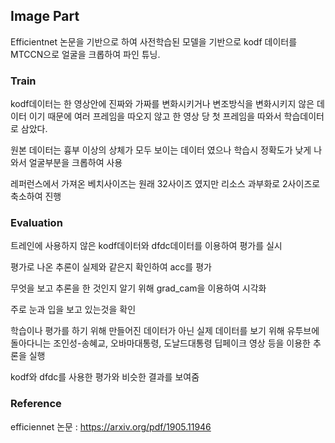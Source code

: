 ## Image Part

Efficientnet 논문을 기반으로 하여 사전학습된 모델을 기반으로 kodf 데이터를 MTCCN으로 얼굴을 크롭하여 파인 튜닝.

### Train

kodf데이터는 한 영상안에 진짜와 가짜를 변화시키거나 변조방식을 변화시키지 않은 데이터 이기 때문에
여러 프레임을 따오지 않고 한 영상 당 첫 프레임을 따와서 학습데이터로 삼았다.

원본 데이터는 흉부 이상의 상체가 모두 보이는 데이터 였으나 학습시 정확도가 낮게 나와서 얼굴부분을 크롭하여 사용

레퍼런스에서 가져온 베치사이즈는 원래 32사이즈 였지만 리소스 과부화로 2사이즈로 축소하여 진행

### Evaluation

트레인에 사용하지 않은 kodf데이터와 dfdc데이터를 이용하여 평가를 실시

평가로 나온 추론이 실제와 같은지 확인하여 acc를 평가

무엇을 보고 추론을 한 것인지 알기 위해 grad_cam을 이용하여 시각화

주로 눈과 입을 보고 있는것을 확인

학습이나 평가를 하기 위해 만들어진 데이터가 아닌 실제 데이터를 보기 위해
유투브에 돌아다니는 조인성-송혜교, 오바마대통령, 도날드대통령 딥페이크 영상 등을 이용한 추론을 실행

kodf와 dfdc를 사용한 평가와 비슷한 결과를 보여줌

### Reference

efficiennet 논문 : https://arxiv.org/pdf/1905.11946

